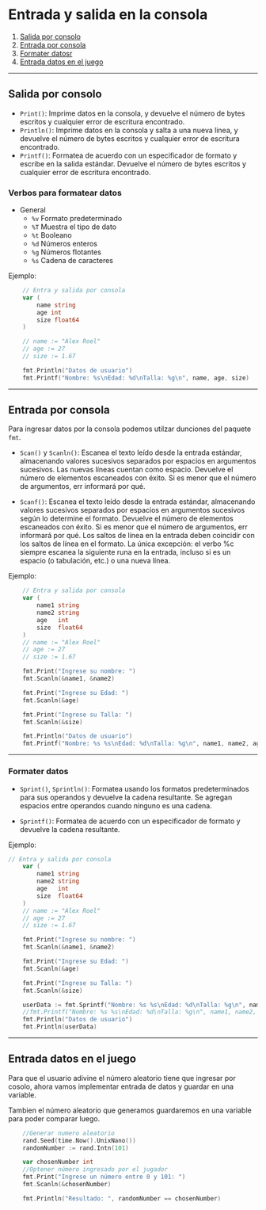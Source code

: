 # Entrada y salida en la consola

1. [Salida por consolo](#Salida-por-consolo)
2. [Entrada por consola](#Entrada-por-consola )
3. [Formater datosr](#Formater-datos)
4. [Entrada datos en el juego](#Entrada-datos-en-el-juego)

---
## Salida por consolo
- `Print()`: Imprime datos en la consola, y devuelve el número de bytes escritos y cualquier error de escritura encontrado.
- `Println()`: Imprime datos en la consola y salta a una nueva linea, y devuelve el número de bytes escritos y cualquier error de escritura encontrado.
- `Printf()`: Formatea de acuerdo con un especificador de formato y escribe en la salida estándar. Devuelve el número de bytes escritos y cualquier error de escritura encontrado.

### Verbos para formatear datos  
- General 
    - `%v` Formato predeterminado 
    - `%T` Muestra el tipo de dato 
    - `%t` Booleano 
    - `%d` Números enteros 
    - `%g` Números flotantes 
    - `%s` Cadena de caracteres 

Ejemplo:

~~~go
	// Entra y salida por consola
    var (
        name string
        age int
        size float64
    )

	// name := "Alex Roel"
	// age := 27
	// size := 1.67

	fmt.Println("Datos de usuario")
	fmt.Printf("Nombre: %s\nEdad: %d\nTalla: %g\n", name, age, size)
~~~

--- 
## Entrada por consola 

Para ingresar datos por la consola podemos utilzar dunciones del paquete `fmt`.

- `Scan()` y `Scanln()`: Escanea el texto leído desde la entrada estándar, almacenando valores sucesivos separados por espacios en argumentos sucesivos. Las nuevas líneas cuentan como espacio. Devuelve el número de elementos escaneados con éxito. Si es menor que el número de argumentos, err informará por qué.

- `Scanf()`: Escanea el texto leído desde la entrada estándar, almacenando valores sucesivos separados por espacios en argumentos sucesivos según lo determine el formato. Devuelve el número de elementos escaneados con éxito. Si es menor que el número de argumentos, err informará por qué. Los saltos de línea en la entrada deben coincidir con los saltos de línea en el formato. La única excepción: el verbo %c siempre escanea la siguiente runa en la entrada, incluso si es un espacio (o tabulación, etc.) o una nueva línea.

Ejemplo:
~~~go
	// Entra y salida por consola
	var (
		name1 string
		name2 string
		age   int
		size  float64
	)
	// name := "Alex Roel"
	// age := 27
	// size := 1.67

	fmt.Print("Ingrese su nombre: ")
	fmt.Scanln(&name1, &name2)

	fmt.Print("Ingrese su Edad: ")
	fmt.Scanln(&age)

	fmt.Print("Ingrese su Talla: ")
	fmt.Scanln(&size)

	fmt.Println("Datos de usuario")
	fmt.Printf("Nombre: %s %s\nEdad: %d\nTalla: %g\n", name1, name2, age, size)
~~~

---
### Formater datos 

- `Sprint()`, `Sprintln()`: Formatea usando los formatos predeterminados para sus operandos y devuelve la cadena resultante. Se agregan espacios entre operandos cuando ninguno es una cadena.

- `Sprintf()`: Formatea de acuerdo con un especificador de formato y devuelve la cadena resultante.

Ejemplo: 
~~~go
// Entra y salida por consola
	var (
		name1 string
		name2 string
		age   int
		size  float64
	)
	// name := "Alex Roel"
	// age := 27
	// size := 1.67

	fmt.Print("Ingrese su nombre: ")
	fmt.Scanln(&name1, &name2)

	fmt.Print("Ingrese su Edad: ")
	fmt.Scanln(&age)

	fmt.Print("Ingrese su Talla: ")
	fmt.Scanln(&size)

	userData := fmt.Sprintf("Nombre: %s %s\nEdad: %d\nTalla: %g\n", name1, name2, age, size)
	//fmt.Printf("Nombre: %s %s\nEdad: %d\nTalla: %g\n", name1, name2, age, size)
	fmt.Println("Datos de usuario")
	fmt.Println(userData)
~~~

---
## Entrada datos en el juego
Para que el usuario adivine el número aleatorio tiene que ingresar por cosolo, ahora vamos implementar entrada de datos y guardar en una variable. 

Tambien el número aleatorio que generamos guardaremos en una variable para poder comparar luego. 

~~~go
    //Generar numero aleatorio
	rand.Seed(time.Now().UnixNano())
	randomNumber := rand.Intn(101)

	var chosenNumber int
	//Optener número ingresado por el jugador
	fmt.Print("Ingrese un número entre 0 y 101: ")
	fmt.Scanln(&chosenNumber)

	fmt.Println("Resultado: ", randomNumber == chosenNumber)
~~~